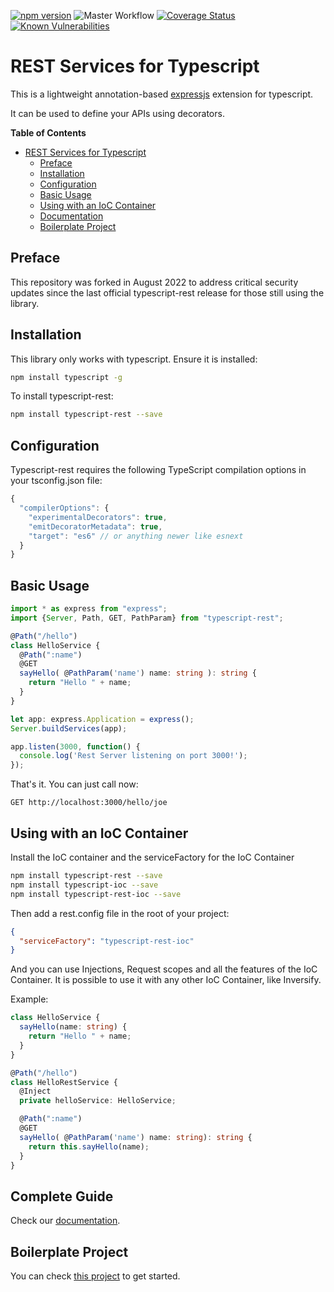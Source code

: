 [![npm version](https://badge.fury.io/js/@brandondunc%2Ftypescript-rest.svg)](https://badge.fury.io/js/@brandondunc%2Ftypescript-rest.svg)
![Master Workflow](https://github.com/brandonduncan/typescript-rest/workflows/Master%20Workflow/badge.svg)
[![Coverage Status](https://codecov.io/gh/brandonduncan/typescript-rest/branch/master/graph/badge.svg)](https://codecov.io/gh/brandonduncan/typescript-rest)
[![Known Vulnerabilities](https://snyk.io/test/github/brandonduncan/typescript-rest/badge.svg?targetFile=package.json)](https://snyk.io/test/github/brandonduncan/typescript-rest?targetFile=package.json)

# REST Services for Typescript
This is a lightweight annotation-based [expressjs](http://expressjs.com/) extension for typescript.

It can be used to define your APIs using decorators.

**Table of Contents** 

- [REST Services for Typescript](#)
  - [Preface](#preface)
  - [Installation](#installation)
  - [Configuration](#configuration)
  - [Basic Usage](#basic-usage)
  - [Using with an IoC Container](#using-with-an-ioc-container)
  - [Documentation](https://github.com/thiagobustamante/typescript-rest/wiki)
  - [Boilerplate Project](#boilerplate-project)  

## Preface
This repository was forked in August 2022 to address critical security updates since the last official typescript-rest release for those still using the library.

## Installation

This library only works with typescript. Ensure it is installed:

```bash
npm install typescript -g
```

To install typescript-rest:

```bash
npm install typescript-rest --save
```

## Configuration

Typescript-rest requires the following TypeScript compilation options in your tsconfig.json file:

```typescript
{
  "compilerOptions": {
    "experimentalDecorators": true,
    "emitDecoratorMetadata": true,
    "target": "es6" // or anything newer like esnext
  }
}
```

## Basic Usage

```typescript
import * as express from "express";
import {Server, Path, GET, PathParam} from "typescript-rest";

@Path("/hello")
class HelloService {
  @Path(":name")
  @GET
  sayHello( @PathParam('name') name: string ): string {
    return "Hello " + name;
  }
}

let app: express.Application = express();
Server.buildServices(app);

app.listen(3000, function() {
  console.log('Rest Server listening on port 3000!');
});

```

That's it. You can just call now:

```
GET http://localhost:3000/hello/joe
```

## Using with an IoC Container

Install the IoC container and the serviceFactory for the IoC Container

```bash
npm install typescript-rest --save
npm install typescript-ioc --save
npm install typescript-rest-ioc --save
```

Then add a rest.config file in the root of your project:

```json
{
  "serviceFactory": "typescript-rest-ioc"
}
```

And you can use Injections, Request scopes and all the features of the IoC Container. It is possible to use it with any other IoC Container, like Inversify.

Example:

```typescript
class HelloService {
  sayHello(name: string) {
    return "Hello " + name;
  }
}

@Path("/hello")
class HelloRestService {
  @Inject
  private helloService: HelloService;

  @Path(":name")
  @GET
  sayHello( @PathParam('name') name: string): string {
    return this.sayHello(name);
  }
}
```

## Complete Guide

Check our [documentation](https://github.com/thiagobustamante/typescript-rest/wiki).

## Boilerplate Project

You can check [this project](https://github.com/vrudikov/typescript-rest-boilerplate) to get started.
